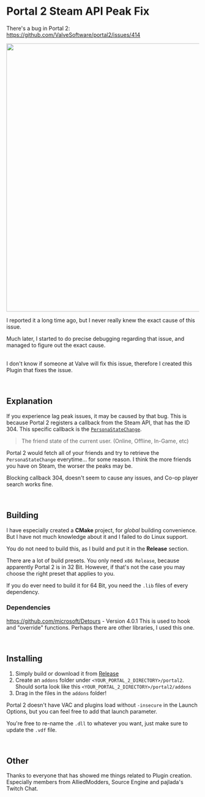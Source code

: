 # Portal 2 Steam API Peak Fix
There's a bug in Portal 2: https://github.com/ValveSoftware/portal2/issues/414<br>

<img src="https://github.com/karl-police/portal2_steamAPI_peakFix/assets/12023782/4360ca1d-f983-437c-8218-d83af74ca405" width="700"/>

I reported it a long time ago, but I never really knew the exact cause of this issue.

Much later, I started to do precise debugging regarding that issue, and managed to figure out the exact cause.
<br><br>

I don't know if someone at Valve will fix this issue, therefore I created this Plugin that fixes the issue.

&nbsp;

## Explanation
If you experience lag peak issues, it may be caused by that bug. This is because Portal 2 registers a callback from the Steam API, that has the ID 304.
This specific callback is the [``PersonaStateChange``](https://partner.steamgames.com/doc/api/ISteamFriends#GetPersonaState).
> The friend state of the current user. (Online, Offline, In-Game, etc)

Portal 2 would fetch all of your friends and try to retrieve the ``PersonaStateChange`` everytime... for some reason. I think the more friends you have on Steam, the worser the peaks may be.

Blocking callback 304, doesn't seem to cause any issues, and Co-op player search works fine.

&nbsp;
&nbsp;

## Building
I have especially created a **CMake** project, for _global_ building convenience. But I have not much knowledge about it and I failed to do Linux support.

You do not need to build this, as I build and put it in the **Release** section.

There are a lot of build presets. You only need ``x86 Release``, because apparently Portal 2 is in 32 Bit. However, if that's not the case you may choose the right preset that applies to you.

If you do ever need to build it for 64 Bit, you need the ``.lib`` files of every dependency.


### Dependencies
https://github.com/microsoft/Detours - Version 4.0.1
This is used to hook and "override" functions. Perhaps there are other libraries, I used this one.

&nbsp;
&nbsp;

## Installing
1. Simply build or download it from [Release](https://github.com/karl-police/portal2_steamAPI_peakFix/releases)
2. Create an ``addons`` folder under ``<YOUR_PORTAL_2_DIRECTORY>/portal2``. Should sorta look like this ``<YOUR_PORTAL_2_DIRECTORY>/portal2/addons``
3. Drag in the files in the ``addons`` folder!

Portal 2 doesn't have VAC and plugins load without ``-insecure`` in the Launch Options, but you can feel free to add that launch parameter.

You're free to re-name the ``.dll`` to whatever you want, just make sure to update the ``.vdf`` file.


&nbsp;
&nbsp;

## Other

Thanks to everyone that has showed me things related to Plugin creation. Especially members from AlliedModders, Source Engine and pajlada's Twitch Chat.
